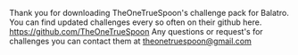 Thank you for downloading TheOneTrueSpoon's challenge pack for Balatro. You can find updated challenges every so often on their github here. https://github.com/TheOneTrueSpoon   Any questions or request's for challenges you can contact them at theonetruespoon@gmail.com
